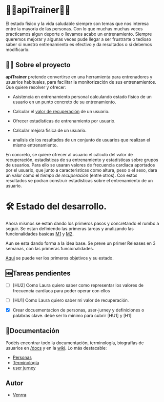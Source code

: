 # 🏃‍♀️apiTrainer:running_man:

El estado fisico y la vida saludable siempre son temas que nos interesa entre la mayoria de las personas. Con lo que muchas muchas veces practicamos algun deporte o llevamos acabo un entrenamiento. Siempre queremos mejorar y algunas veces pude llegar a ser frustrarte o tedioso saber si nuestro entrenamiento es efectivo y da resultados o si debemos modificarlo.

## 📝🆕 Sobre el proyecto

__apiTrainer__ pretende convertirse en una herramienta para entrenadores y usuarios habituales, para facilitar la monitorización de sus entrenamientos. Que quiere resolver y ofrecer:

- Asistencia en entrenamiento personal calculando estado fisico de un usuario en un punto concreto de su entrenamiento.

- Calcular el [valor de recuperación](./docs/terminologia.md#Calculo-del-valor/tiempo-de-recuperación-HR) de un usuario.

- Ofrecer estadisticas de entrenamiento por usuario.

- Calcular mejora fisica de un usuario.

- analisis de los resultados de un conjunto de usuarios que realizan el mismo entrenamiento.

En concreto, se quiere ofrecer al usuario el cálculo del valor de recuperación, estadísticas de su entrenamiento y estadísticas sobre grupos de usuarios. Para ello se usaran valores de frecuencia cardiaca aportados por el usuario, que junto a caracteristicas como altura, peso o el sexo, dara un valor como el _tiempo de recuperación_ (entre otros). Con estos resultados se podran construir estadisticas sobre el entrenamiento de un usuario.

# 🛠️ Estado del desarrollo.

Ahora mismos se estan dando los primeros pasos y concretando el rumbo a seguir. Se estan definiendo las primeras tareas y analizando las funcionalidades basicas [M1](https://github.com/venrra/apiTrainer/milestones/1) y [M2](https://github.com/venrra/apiTrainer/milestones/2).

Aun se esta dando forma a la idea base. Se preve un primer Releases en 3 semanas, con las primeras funcionalidades.

[Aqui](https://github.com/venrra/apiTrainer/milestones) se puede ver los primeros objetivos y su estado. 

## 🆕Tareas pendientes

- [ ] [HU2] Como Laura quiero saber como representar los valores de frecuencia cardíaca para poder operar con ellos

- [ ] [HU1] Como Laura quiero saber mi valor de recuperación.

- [x] Crear docuementacion de personas, user-jurney y definiciones o palabras clave. debe ser lo minimo para cubrir [HU1] y [H1]

## 📄Documentación

Podéis encontrar todo la documentación, terminología, biografías de usuarios en [/docs](./docs) y en la [wiki](https://github.com/venrra/apiTrainer/wiki). Lo más destacable:

- [Personas](./docs/personas.md)
- [Terminología](./docs/terminologia.md)
- [user jurney](./docs/user-jurney.md)

## Autor

- [Venrra](https://github.com/venrra/)